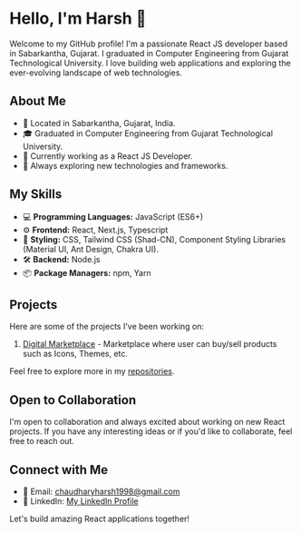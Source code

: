 # Hello, I'm Harsh 👋

Welcome to my GitHub profile! I'm a passionate React JS developer based in Sabarkantha, Gujarat. I graduated in Computer Engineering from Gujarat Technological University. I love building web applications and exploring the ever-evolving landscape of web technologies.

## About Me

- 📍 Located in Sabarkantha, Gujarat, India.
- 🎓 Graduated in Computer Engineering from Gujarat Technological University.
- 💼 Currently working as a React JS Developer.
- 🚀 Always exploring new technologies and frameworks.

## My Skills

- 💻 **Programming Languages:** JavaScript (ES6+)
- ⚙️ **Frontend:** React, Next.js, Typescript
- 🎨 **Styling:** CSS, Tailwind CSS (Shad-CN), Component Styling Libraries (Material UI, Ant Design, Chakra UI).
- 🛠️ **Backend:** Node.js
- 📦 **Package Managers:** npm, Yarn

## Projects

Here are some of the projects I've been working on:

1. [Digital Marketplace](https://github.com/mynameisharsh/digital-marketplace) - Marketplace where user can buy/sell products such as Icons, Themes, etc.

Feel free to explore more in my [repositories](https://github.com/mynameisharsh).

## Open to Collaboration

I'm open to collaboration and always excited about working on new React projects. If you have any interesting ideas or if you'd like to collaborate, feel free to reach out.

## Connect with Me

- 📧 Email: chaudharyharsh1998@gmail.com
- 💼 LinkedIn: [My LinkedIn Profile](https://www.linkedin.com/in/harsh-chaudhary-852720135)

Let's build amazing React applications together!



<!---
mynameisharsh/mynameisharsh is a ✨ special ✨ repository because its `README.md` (this file) appears on your GitHub profile.
You can click the Preview link to take a look at your changes.
--->
